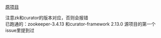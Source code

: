 [原项目](https://github.com/Snailclimb/guide-rpc-framework)

注意zk和curator的版本对应，否则会报错  
已跑通的：zookeeper-3.4.13 和curator-framework 2.13.0   源项目的第一个issue里提到过